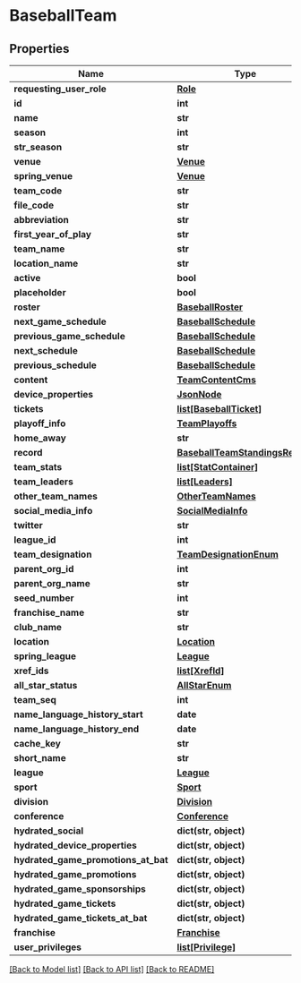 # BaseballTeam

## Properties
Name | Type | Description | Notes
------------ | ------------- | ------------- | -------------
**requesting_user_role** | [**Role**](Role.md) |  | [optional] 
**id** | **int** |  | [optional] 
**name** | **str** |  | [optional] 
**season** | **int** |  | [optional] 
**str_season** | **str** |  | [optional] 
**venue** | [**Venue**](Venue.md) |  | [optional] 
**spring_venue** | [**Venue**](Venue.md) |  | [optional] 
**team_code** | **str** |  | [optional] 
**file_code** | **str** |  | [optional] 
**abbreviation** | **str** |  | [optional] 
**first_year_of_play** | **str** |  | [optional] 
**team_name** | **str** |  | [optional] 
**location_name** | **str** |  | [optional] 
**active** | **bool** |  | [optional] 
**placeholder** | **bool** |  | [optional] 
**roster** | [**BaseballRoster**](BaseballRoster.md) |  | [optional] 
**next_game_schedule** | [**BaseballSchedule**](BaseballSchedule.md) |  | [optional] 
**previous_game_schedule** | [**BaseballSchedule**](BaseballSchedule.md) |  | [optional] 
**next_schedule** | [**BaseballSchedule**](BaseballSchedule.md) |  | [optional] 
**previous_schedule** | [**BaseballSchedule**](BaseballSchedule.md) |  | [optional] 
**content** | [**TeamContentCms**](TeamContentCms.md) |  | [optional] 
**device_properties** | [**JsonNode**](JsonNode.md) |  | [optional] 
**tickets** | [**list[BaseballTicket]**](BaseballTicket.md) |  | [optional] 
**playoff_info** | [**TeamPlayoffs**](TeamPlayoffs.md) |  | [optional] 
**home_away** | **str** |  | [optional] 
**record** | [**BaseballTeamStandingsRecord**](BaseballTeamStandingsRecord.md) |  | [optional] 
**team_stats** | [**list[StatContainer]**](StatContainer.md) |  | [optional] 
**team_leaders** | [**list[Leaders]**](Leaders.md) |  | [optional] 
**other_team_names** | [**OtherTeamNames**](OtherTeamNames.md) |  | [optional] 
**social_media_info** | [**SocialMediaInfo**](SocialMediaInfo.md) |  | [optional] 
**twitter** | **str** |  | [optional] 
**league_id** | **int** |  | [optional] 
**team_designation** | [**TeamDesignationEnum**](TeamDesignationEnum.md) |  | [optional] 
**parent_org_id** | **int** |  | [optional] 
**parent_org_name** | **str** |  | [optional] 
**seed_number** | **int** |  | [optional] 
**franchise_name** | **str** |  | [optional] 
**club_name** | **str** |  | [optional] 
**location** | [**Location**](Location.md) |  | [optional] 
**spring_league** | [**League**](League.md) |  | [optional] 
**xref_ids** | [**list[XrefId]**](XrefId.md) |  | [optional] 
**all_star_status** | [**AllStarEnum**](AllStarEnum.md) |  | [optional] 
**team_seq** | **int** |  | [optional] 
**name_language_history_start** | **date** |  | [optional] 
**name_language_history_end** | **date** |  | [optional] 
**cache_key** | **str** |  | [optional] 
**short_name** | **str** |  | [optional] 
**league** | [**League**](League.md) |  | [optional] 
**sport** | [**Sport**](Sport.md) |  | [optional] 
**division** | [**Division**](Division.md) |  | [optional] 
**conference** | [**Conference**](Conference.md) |  | [optional] 
**hydrated_social** | **dict(str, object)** |  | [optional] 
**hydrated_device_properties** | **dict(str, object)** |  | [optional] 
**hydrated_game_promotions_at_bat** | **dict(str, object)** |  | [optional] 
**hydrated_game_promotions** | **dict(str, object)** |  | [optional] 
**hydrated_game_sponsorships** | **dict(str, object)** |  | [optional] 
**hydrated_game_tickets** | **dict(str, object)** |  | [optional] 
**hydrated_game_tickets_at_bat** | **dict(str, object)** |  | [optional] 
**franchise** | [**Franchise**](Franchise.md) |  | [optional] 
**user_privileges** | [**list[Privilege]**](Privilege.md) |  | [optional] 

[[Back to Model list]](../README.md#documentation-for-models) [[Back to API list]](../README.md#documentation-for-api-endpoints) [[Back to README]](../README.md)

